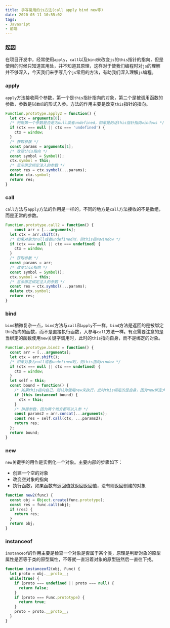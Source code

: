 ```yaml
---
title: 手写常用的js方法(call apply bind new等)
date: 2020-05-11 10:55:02
tags:
- Javasript
- 前端
---
```


### 起因
在项目开发中，经常使用`apply`，`call`以及`bind`来改变`js`的`this`指针的指向，但是使用的时候只知道其用处，并不知道其原理，这样对于使我们编程时对`js`的理解并不够深入，今天我们来手写几个`js`常用的方法，有助我们深入理解`js`编程。


### apply
`apply`方法接收两个参数，第一个是`this`指针指向的对象，第二个是被调用函数的参数，参数是以`数组`的形式入参。方法的作用主要是改变`this`指针的指向。
```javascript
Function.prototype.apply2 = function() {
  let ctx = arguments[0];
  /* 判断第一个参数是否是为null或者undefined，如果是的话this指针指向windows */
  if (ctx === null || ctx === 'undefined') {
    ctx = window;
  }
  /* 获取参数 */
  const params = arguments[1];
  /* 改变this指向 */
  const symbol = Symbol();
  ctx.symbol = this;
  /* 显示绑定绑定注入的参数 */
  const res = ctx.symbol(...params);
  delete ctx.symbol;
  return res;
}
```

### call
`call`方法与`apply`方法的作用是一样的，不同的地方是`call`方法接收的不是数组，而是正常的参数。
```javascript
Function.prototype.call2 = function() {
	const arr = [...arguments];
  let ctx = arr.shift();
  /* 如果对象为null或者undefined时，则this指向window */
  if (ctx === null || ctx === undefined) {
    ctx = window;	
  }
  /* 获取参数 */
  const params = arr;
  /* 改变this指向 */
  const symbol = Symbol();
  ctx.symbol = this;
  /* 显示绑定绑定注入的参数 */
  const res = ctx.symbol(...params);
  delete ctx.symbol;
  return res;
}
```

### bind
`bind`稍微复杂一点，`bind`方法与`call`和`apply`不一样，`bind`方法是返回的是被绑定this指向的函数，而不是直接执行函数，入参与`call`方法一样。有点需要注意的是当绑定的函数使用`new`关键字调用时，此时的`this`指向自身，而不是绑定的对象。
```javascript
Function.prototype.bind2 = function() {
  const arr = [...arguments];
  let ctx = arr.shift();
  /* 如果对象为null或者undefined时，则this指向window */
  if (ctx === null || ctx === undefined) {
    ctx = window; 
  }
  let self = this;
  const bound = function() {
    /* 如果this指向自己，则认为使用new来执行，此时this绑定的是自身，因为new绑定大于显示绑定 */
    if (this instanceof bound) {
      ctx = this;
    }
    /* 拼接参数，因为两个地方都可以入参 */
    const params2 = arr.concat(...arguments);
    const res = self.call(ctx, ...params2);
    return res;
  };
  return bound;
}
```

### new
`new`关键字的用作是实例化一个对象。主要内部的步骤如下：
- 创建一个空的对象
- 改变空对象的指向
- 执行函数，如果函数有返回值就返回返回值，没有则返回创建的对象
```javascript
function new2(func) {
  const obj = Object.create(func.prototype);
  const res = func.call(obj);
  if (res) {
    return res;
  }
  return obj;
}
```

### instanceof
`instanceof`的作用主要是检查一个对象是否属于某个类，原理是判断对象的原型属性是否等于类的原型属性，不等就一直沿着对象的原型链然后一直往下找。
```javascript
function instanceof2(obj, Func) {
  let proto = obj.__proto__;
  while(true) {
    if (proto === undefined || proto === null) {
      return false;
    }
    if (proto === Func.prototype) {
      return true;
    }
    proto = proto.__proto__;
  }
}
```